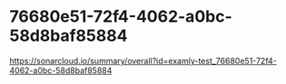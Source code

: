 # 76680e51-72f4-4062-a0bc-58d8baf85884
https://sonarcloud.io/summary/overall?id=examly-test_76680e51-72f4-4062-a0bc-58d8baf85884
